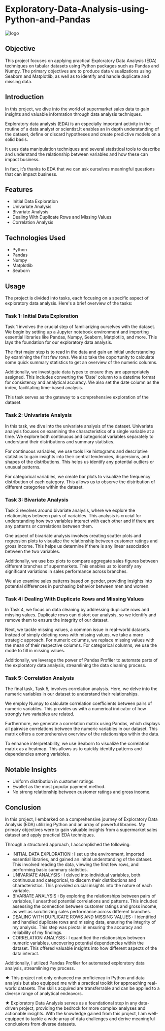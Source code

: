 # Exploratory-Data-Analysis-using-Python-and-Pandas
![logo](https://github.com/shirinshaik/Exploratory-Data-Analysis-using-Python-and-Pandas/assets/113626760/a9dee0f1-e548-4752-b656-94bc2d2ffba0)

## Objective

This project focuses on applying practical Exploratory Data Analysis (EDA) techniques on tabular datasets using Python packages such as Pandas and Numpy. The primary objectives are to produce data visualizations using Seaborn and Matplotlib, as well as to identify and handle duplicate and missing data.

## Introduction
In this project, we dive into the world of supermarket sales data to gain insights and valuable information through data analysis techniques.

Exploratory data analysis (EDA) is an especially important activity in the routine of a data analyst or scientist.It enables an in depth understanding of the dataset, define or discard hypotheses and create predictive models on a solid basis.

It uses data manipulation techniques and several statistical tools to describe and understand the relationship between variables and how these can impact business.

In fact, it’s thanks to EDA that we can ask ourselves meaningful questions that can impact business.

## Features
- Initial Data Exploration
- Univariate Analysis
- Bivariate Analysis
- Dealing With Duplicate Rows and Missing Values
- Correlation Analysis

## Technologies Used
- Python
- Pandas
- Numpy
- Matplotlib
- Seaborn

## Usage
The project is divided into tasks, each focusing on a specific aspect of exploratory data analysis. Here's a brief overview of the tasks:
### Task 1: Initial Data Exploration

Task 1 involves the crucial step of familiarizing ourselves with the dataset. We begin by setting up a Jupyter notebook environment and importing essential libraries like Pandas, Numpy, Seaborn, Matplotlib, and more. This lays the foundation for our exploratory data analysis.

The first major step is to read in the data and gain an initial understanding by examining the first few rows. We also take the opportunity to calculate some quick summary statistics to get an overview of the numeric columns.

Additionally, we investigate data types to ensure they are appropriately assigned. This includes converting the 'Date' column to a datetime format for consistency and analytical accuracy. We also set the date column as the index, facilitating time-based analysis.

This task serves as the gateway to a comprehensive exploration of the dataset.
### Task 2: Univariate Analysis

In this task, we dive into the univariate analysis of the dataset. Univariate analysis focuses on examining the characteristics of a single variable at a time. We explore both continuous and categorical variables separately to understand their distributions and summary statistics.

For continuous variables, we use tools like histograms and descriptive statistics to gain insights into their central tendencies, dispersions, and shapes of the distributions. This helps us identify any potential outliers or unusual patterns.

For categorical variables, we create bar plots to visualize the frequency distribution of each category. This allows us to observe the distribution of different categories within the dataset.

### Task 3: Bivariate Analysis

Task 3 revolves around bivariate analysis, where we explore the relationships between pairs of variables. This analysis is crucial for understanding how two variables interact with each other and if there are any patterns or correlations between them.

One aspect of bivariate analysis involves creating scatter plots and regression plots to visualize the relationship between customer ratings and gross income. This helps us determine if there is any linear association between the two variables.

Additionally, we use box plots to compare aggregate sales figures between different branches of supermarkets. This enables us to identify any significant variations in sales performance across branches.

We also examine sales patterns based on gender, providing insights into potential differences in purchasing behavior between men and women.

### Task 4: Dealing With Duplicate Rows and Missing Values

In Task 4, we focus on data cleaning by addressing duplicate rows and missing values. Duplicate rows can distort our analysis, so we identify and remove them to ensure the integrity of our dataset.

Next, we tackle missing values, a common issue in real-world datasets. Instead of simply deleting rows with missing values, we take a more strategic approach. For numeric columns, we replace missing values with the mean of their respective columns. For categorical columns, we use the mode to fill in missing values.

Additionally, we leverage the power of Pandas Profiler to automate parts of the exploratory data analysis, streamlining the data cleaning process.

### Task 5: Correlation Analysis

The final task, Task 5, involves correlation analysis. Here, we delve into the numeric variables in our dataset to understand their relationships.

We employ Numpy to calculate correlation coefficients between pairs of numeric variables. This provides us with a numerical indicator of how strongly two variables are related.

Furthermore, we generate a correlation matrix using Pandas, which displays all pairwise correlations between the numeric variables in our dataset. This matrix offers a comprehensive overview of the relationships within the data.

To enhance interpretability, we use Seaborn to visualize the correlation matrix as a heatmap. This allows us to quickly identify patterns and dependencies among variables.

## Notable Insights
- Uniform distribution in customer ratings.
- Ewallet as the most popular payment method.
- No strong relationship between customer ratings and gross income.

## Conclusion
In this project, I embarked on a comprehensive journey of Exploratory Data Analysis (EDA) utilizing Python and an array of powerful libraries. My primary objectives were to gain valuable insights from a supermarket sales dataset and apply practical EDA techniques.

Through a structured approach, I accomplished the following:

- INITIAL DATA EXPLORATION : I set up the environment, imported essential libraries, and gained an initial understanding of the dataset. This involved reading the data, viewing the first few rows, and performing basic summary statistics.
- UNIVARIATE ANALYSIS : I delved into individual variables, both continuous and categorical, to discern their distributions and characteristics. This provided crucial insights into the nature of each variable.
- BIVARIATE ANALYSIS : By exploring the relationships between pairs of variables, I unearthed potential correlations and patterns. This included assessing the connection between customer ratings and gross income, as well as scrutinizing sales performance across different branches.
- DEALING WITH DUPLICATE ROWS AND MISSING VALUES : I identified and handled duplicate rows and missing data, ensuring the integrity of my analysis. This step was pivotal in ensuring the accuracy and reliability of my findings.
- CORRELATION ANALYSIS : I quantified the relationships between numeric variables, uncovering potential dependencies within the dataset. This offered valuable insights into how different aspects of the data interact.

Additionally, I utilized Pandas Profiler for automated exploratory data analysis, streamlining my process.

★ This project not only enhanced my proficiency in Python and data analysis but also equipped me with a practical toolkit for approaching real-world datasets. The skills acquired are transferrable and can be applied to a diverse range of analytical endeavors.

★ Exploratory Data Analysis serves as a foundational step in any data-driven project, providing the bedrock for more complex analyses and actionable insights. With the knowledge gained from this project, I am well-equipped to tackle a wide array of data challenges and derive meaningful conclusions from diverse datasets.
